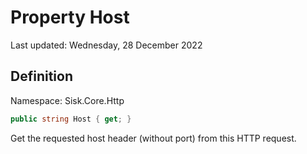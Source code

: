 # Property Host
Last updated: Wednesday, 28 December 2022

## Definition
Namespace: Sisk.Core.Http

```csharp
public string Host { get; }
```

Get the requested host header (without port) from this HTTP request.

